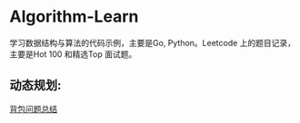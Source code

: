 # Algorithm-Learn

学习数据结构与算法的代码示例，主要是Go, Python。Leetcode 上的题目记录，主要是Hot 100 和精选Top 面试题。

## 动态规划:
[背包问题总结](https://github.com/youngyangyang04/leetcode-master/blob/master/problems/%E8%83%8C%E5%8C%85%E6%80%BB%E7%BB%93%E7%AF%87.md)
